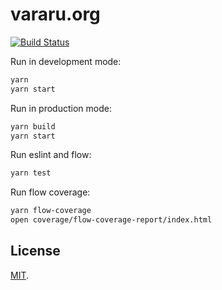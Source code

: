 # vararu.org

[![Build Status](https://travis-ci.org/tvararu/vararu.org.svg?branch=master)](https://travis-ci.org/tvararu/vararu.org)

Run in development mode:

```bash
yarn
yarn start
```

Run in production mode:

```bash
yarn build
yarn start
```

Run eslint and flow:

```bash
yarn test
```

Run flow coverage:

```bash
yarn flow-coverage
open coverage/flow-coverage-report/index.html
```

## License

[MIT](LICENSE.txt).
